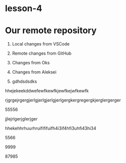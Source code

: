 # lesson-4

# Our remote repository

1. Local changes from VSCode

2. Remote changes from GitHub

3. Changes from Oks

4. Changes from Aleksei

5. gdhdsdsdks

hhejekeekddwefewfkewfkjewfkejwfkewfk

rjgrgejrgergjerlgjerlgjerlgjerlgergkergregergkjerglergerger

55556

jjlejrlgerjglerjger

hhekehhrhuurhruifififuifh4i3if4hfi3uhfi43hi34

5566

9999

87985
